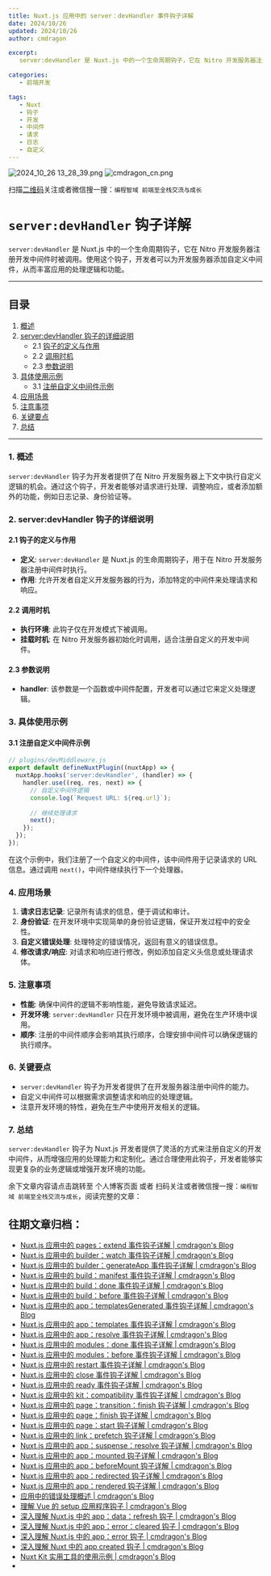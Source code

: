 ```yaml
---
title: Nuxt.js 应用中的 server：devHandler 事件钩子详解
date: 2024/10/26
updated: 2024/10/26
author: cmdragon

excerpt:
   server:devHandler 是 Nuxt.js 中的一个生命周期钩子，它在 Nitro 开发服务器注册开发中间件时被调用。使用这个钩子，开发者可以为开发服务器添加自定义中间件，从而丰富应用的处理逻辑和功能。

categories:
   - 前端开发

tags:
   - Nuxt
   - 钩子
   - 开发
   - 中间件
   - 请求
   - 日志
   - 自定义
---
```


<img src="https://static.cmdragon.cn/blog/images/2024_10_26 13_28_39.png@blog" title="2024_10_26 13_28_39.png" alt="2024_10_26 13_28_39.png"/>

<img src="https://static.cmdragon.cn/blog/images/cmdragon_cn.png" title="cmdragon_cn.png" alt="cmdragon_cn.png"/>


扫描[二维码](https://static.cmdragon.cn/blog/images/cmdragon_cn.png)关注或者微信搜一搜：`编程智域 前端至全栈交流与成长`

# `server:devHandler` 钩子详解

`server:devHandler` 是 Nuxt.js 中的一个生命周期钩子，它在 Nitro 开发服务器注册开发中间件时被调用。使用这个钩子，开发者可以为开发服务器添加自定义中间件，从而丰富应用的处理逻辑和功能。

---

## 目录

1. [概述](#1-概述)
2. [server:devHandler 钩子的详细说明](#2-serverdevhandler-钩子的详细说明)
   - 2.1 [钩子的定义与作用](#21-钩子的定义与作用)
   - 2.2 [调用时机](#22-调用时机)
   - 2.3 [参数说明](#23-参数说明)
3. [具体使用示例](#3-具体使用示例)
   - 3.1 [注册自定义中间件示例](#31-注册自定义中间件示例)
4. [应用场景](#4-应用场景)
5. [注意事项](#5-注意事项)
6. [关键要点](#6-关键要点)
7. [总结](#7-总结)

---

### 1. 概述

`server:devHandler` 钩子为开发者提供了在 Nitro 开发服务器上下文中执行自定义逻辑的机会。通过这个钩子，开发者能够对请求进行处理、调整响应，或者添加额外的功能，例如日志记录、身份验证等。

### 2. server:devHandler 钩子的详细说明

#### 2.1 钩子的定义与作用

- **定义**: `server:devHandler` 是 Nuxt.js 的生命周期钩子，用于在 Nitro 开发服务器注册中间件时执行。
- **作用**: 允许开发者自定义开发服务器的行为，添加特定的中间件来处理请求和响应。

#### 2.2 调用时机

- **执行环境**: 此钩子仅在开发模式下被调用。
- **挂载时机**: 在 Nitro 开发服务器初始化时调用，适合注册自定义的开发中间件。

#### 2.3 参数说明

- **handler**: 该参数是一个函数或中间件配置，开发者可以通过它来定义处理逻辑。

### 3. 具体使用示例

#### 3.1 注册自定义中间件示例

```javascript
// plugins/devMiddleware.js
export default defineNuxtPlugin((nuxtApp) => {
  nuxtApp.hooks('server:devHandler', (handler) => {
    handler.use((req, res, next) => {
      // 自定义中间件逻辑
      console.log(`Request URL: ${req.url}`);
      
      // 继续处理请求
      next();
    });
  });
});
```

在这个示例中，我们注册了一个自定义的中间件，该中间件用于记录请求的 URL 信息。通过调用 `next()`，中间件继续执行下一个处理器。

### 4. 应用场景

1. **请求日志记录**: 记录所有请求的信息，便于调试和审计。
2. **身份验证**: 在开发环境中实现简单的身份验证逻辑，保证开发过程中的安全性。
3. **自定义错误处理**: 处理特定的错误情况，返回有意义的错误信息。
4. **修改请求/响应**: 对请求和响应进行修改，例如添加自定义头信息或处理请求体。

### 5. 注意事项

- **性能**: 确保中间件的逻辑不影响性能，避免导致请求延迟。
- **开发环境**: `server:devHandler` 只在开发环境中被调用，避免在生产环境中误用。
- **顺序**: 注册的中间件顺序会影响其执行顺序，合理安排中间件可以确保逻辑的执行顺序。

### 6. 关键要点

- `server:devHandler` 钩子为开发者提供了在开发服务器注册中间件的能力。
- 自定义中间件可以根据需求调整请求和响应的处理逻辑。
- 注意开发环境的特性，避免在生产中使用开发相关的逻辑。

### 7. 总结

`server:devHandler` 钩子为 Nuxt.js 开发者提供了灵活的方式来注册自定义的开发中间件，从而增强应用的处理能力和定制化。通过合理使用此钩子，开发者能够实现更复杂的业务逻辑或增强开发环境的功能。

余下文章内容请点击跳转至 个人博客页面 或者 扫码关注或者微信搜一搜：`编程智域 前端至全栈交流与成长`，阅读完整的文章：

## 往期文章归档：

- [Nuxt.js 应用中的 pages：extend 事件钩子详解 | cmdragon's Blog](https://blog.cmdragon.cn/posts/83af28e7c789/)
- [Nuxt.js 应用中的 builder：watch 事件钩子详解 | cmdragon's Blog](https://blog.cmdragon.cn/posts/fa5b7db36d2d/)
- [Nuxt.js 应用中的 builder：generateApp 事件钩子详解 | cmdragon's Blog](https://blog.cmdragon.cn/posts/adc96aee3b3c/)
- [Nuxt.js 应用中的 build：manifest 事件钩子详解 | cmdragon's Blog](https://blog.cmdragon.cn/posts/523de9001247/)
- [Nuxt.js 应用中的 build：done 事件钩子详解 | cmdragon's Blog](https://blog.cmdragon.cn/posts/41dece9c782c/)
- [Nuxt.js 应用中的 build：before 事件钩子详解 | cmdragon's Blog](https://blog.cmdragon.cn/posts/eb2bd3bbfab8/)
- [Nuxt.js 应用中的 app：templatesGenerated 事件钩子详解 | cmdragon's Blog](https://blog.cmdragon.cn/posts/b76b5d553a8b/)
- [Nuxt.js 应用中的 app：templates 事件钩子详解 | cmdragon's Blog](https://blog.cmdragon.cn/posts/ace6c53275c4/)
- [Nuxt.js 应用中的 app：resolve 事件钩子详解 | cmdragon's Blog](https://blog.cmdragon.cn/posts/9ea12f07cc2a/)
- [Nuxt.js 应用中的 modules：done 事件钩子详解 | cmdragon's Blog](https://blog.cmdragon.cn/posts/397fbad66fab/)
- [Nuxt.js 应用中的 modules：before 事件钩子详解 | cmdragon's Blog](https://blog.cmdragon.cn/posts/5b5669bca701/)
- [Nuxt.js 应用中的 restart 事件钩子详解 | cmdragon's Blog](https://blog.cmdragon.cn/posts/25888bf37a0f/)
- [Nuxt.js 应用中的 close 事件钩子详解 | cmdragon's Blog](https://blog.cmdragon.cn/posts/ec1665a791a5/)
- [Nuxt.js 应用中的 ready 事件钩子详解 | cmdragon's Blog](https://blog.cmdragon.cn/posts/37d771762c8f/)
- [Nuxt.js 应用中的 kit：compatibility 事件钩子详解 | cmdragon's Blog](https://blog.cmdragon.cn/posts/52224e8e71ec/)
- [Nuxt.js 应用中的 page：transition：finish 钩子详解 | cmdragon's Blog](https://blog.cmdragon.cn/posts/80acaed2b809/)
- [Nuxt.js 应用中的 page：finish 钩子详解 | cmdragon's Blog](https://blog.cmdragon.cn/posts/2e422732f13a/)
- [Nuxt.js 应用中的 page：start 钩子详解 | cmdragon's Blog](https://blog.cmdragon.cn/posts/9876204f1a7b/)
- [Nuxt.js 应用中的 link：prefetch 钩子详解 | cmdragon's Blog](https://blog.cmdragon.cn/posts/3821d8f8b93e/)
- [Nuxt.js 应用中的 app：suspense：resolve 钩子详解 | cmdragon's Blog](https://blog.cmdragon.cn/posts/aca9f9d7692b/)
- [Nuxt.js 应用中的 app：mounted 钩子详解 | cmdragon's Blog](https://blog.cmdragon.cn/posts/a07f12bddf8c/)
- [Nuxt.js 应用中的 app：beforeMount 钩子详解 | cmdragon's Blog](https://blog.cmdragon.cn/posts/bbdca1e3d9a5/)
- [Nuxt.js 应用中的 app：redirected 钩子详解 | cmdragon's Blog](https://blog.cmdragon.cn/posts/c83b294c7a07/)
- [Nuxt.js 应用中的 app：rendered 钩子详解 | cmdragon's Blog](https://blog.cmdragon.cn/posts/26479872ffdc/)
- [应用中的错误处理概述 | cmdragon's Blog](https://blog.cmdragon.cn/posts/5c9b317a962a/)
- [理解 Vue 的 setup 应用程序钩子 | cmdragon's Blog](https://blog.cmdragon.cn/posts/405db1302a23/)
- [深入理解 Nuxt.js 中的 app：data：refresh 钩子 | cmdragon's Blog](https://blog.cmdragon.cn/posts/6f0c4f34bc45/)
- [深入理解 Nuxt.js 中的 app：error：cleared 钩子 | cmdragon's Blog](https://blog.cmdragon.cn/posts/732d62232fb8/)
- [深入理解 Nuxt.js 中的 app：error 钩子 | cmdragon's Blog](https://blog.cmdragon.cn/posts/cb83a085e7a4/)
- [深入理解 Nuxt 中的 app created 钩子 | cmdragon's Blog](https://blog.cmdragon.cn/posts/188ad06ef45a/)
- [Nuxt Kit 实用工具的使用示例 | cmdragon's Blog](https://blog.cmdragon.cn/posts/a66da411afd2/)
-

